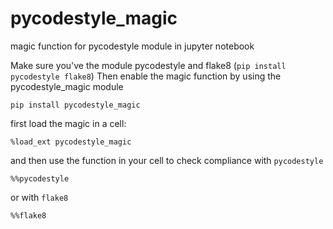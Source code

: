 # pycodestyle_magic
magic function for pycodestyle module in jupyter notebook

Make sure you've the module pycodestyle and flake8 (`pip install pycodestyle flake8`) Then enable the magic function by using the pycodestyle_magic module

`pip install pycodestyle_magic`

first load the magic in a cell:

`%load_ext pycodestyle_magic`


and then use the function in your cell to check compliance with `pycodestyle`

`%%pycodestyle`

or  with `flake8`

`%%flake8`


